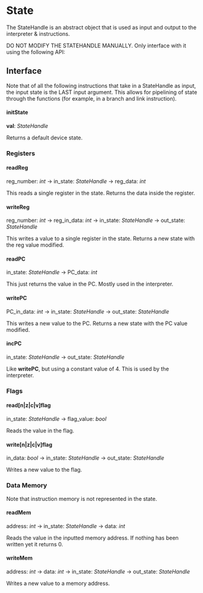 ﻿# State
The StateHandle is an abstract object that is used as input and output to the interpreter & instructions.

DO NOT MODIFY THE STATEHANDLE MANUALLY. Only interface with it using the following API:

## Interface
Note that of all the following instructions that take in a StateHandle as input, the input state is the LAST input argument. This allows for pipelining of state through the functions (for example, in a branch and link instruction).

#### initState
**val**: *StateHandle*

Returns a default device state.

### Registers

#### readReg
reg_number: *int* -> in_state: *StateHandle* -> reg_data: *int*

This reads a single register in the state. Returns the data inside the register.

#### writeReg
reg_number: *int* -> reg_in_data: *int* -> in_state: *StateHandle* -> out_state: *StateHandle*

This writes a value to a single register in the state. Returns a new state with the reg value modified.

#### readPC
in_state: *StateHandle* -> PC_data: *int*

This just returns the value in the PC. Mostly used in the interpreter.

#### writePC
PC_in_data: *int* -> in_state: *StateHandle* -> out_state: *StateHandle*

This writes a new value to the PC. Returns a new state with the PC value modified.

#### incPC
in_state: *StateHandle* -> out_state: *StateHandle*

Like **writePC**, but using a constant value of 4. This is used by the interpreter.

### Flags

#### read[n|z|c|v]flag
in_state: *StateHandle* -> flag_value: *bool*

Reads the value in the flag.

#### write[n|z|c|v]flag
in_data: *bool* -> in_state: *StateHandle* -> out_state: *StateHandle*

Writes a new value to the flag.

### Data Memory
Note that instruction memory is not represented in the state.

#### readMem
address: *int* -> in_state: *StateHandle* -> data: *int*

Reads the value in the inputted memory address. If nothing has been written yet it returns 0.

#### writeMem
address: *int* -> data: *int* -> in_state: *StateHandle* -> out_state: *StateHandle*

Writes a new value to a memory address.